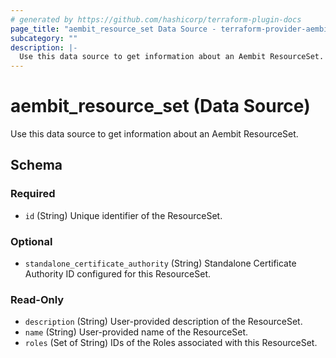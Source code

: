 ```yaml
---
# generated by https://github.com/hashicorp/terraform-plugin-docs
page_title: "aembit_resource_set Data Source - terraform-provider-aembit"
subcategory: ""
description: |-
  Use this data source to get information about an Aembit ResourceSet.
---
```


# aembit_resource_set (Data Source)

Use this data source to get information about an Aembit ResourceSet.



<!-- schema generated by tfplugindocs -->
## Schema

### Required

- `id` (String) Unique identifier of the ResourceSet.

### Optional

- `standalone_certificate_authority` (String) Standalone Certificate Authority ID configured for this ResourceSet.

### Read-Only

- `description` (String) User-provided description of the ResourceSet.
- `name` (String) User-provided name of the ResourceSet.
- `roles` (Set of String) IDs of the Roles associated with this ResourceSet.
